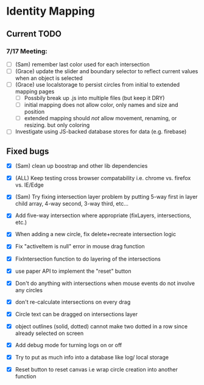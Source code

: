 # Identity Mapping

## Current TODO

### 7/17 Meeting:
  - [ ] (Sam) remember last color used for each intersection
  - [ ] (Grace) update the slider and boundary selector to reflect current values when an object is selected
  - [ ] (Grace) use localstorage to persist circles from initial to extended mapping pages
    - [ ] Possbily break up .js into multiple files (but keep it DRY)
    - [ ] initial mapping does not allow color, only names and size and position
    - [ ] extended mapping should *not* allow movement, renaming, or resizing. but only coloring
  - [ ] Investigate using JS-backed database stores for data (e.g. firebase)

## Fixed bugs
  - [x] (Sam) clean up boostrap and other lib dependencies
  - [x] (ALL) Keep testing cross browser compatability i.e. chrome vs. firefox vs. IE/Edge
  - [x] (Sam) Try fixing intersection layer problem by putting 5-way first in layer child array, 4-way second, 3-way third, etc...
  - [x] Add five-way intersection where appropriate (fixLayers, intersections, etc.)
  - [x] When adding a new circle, fix delete+recreate intersection logic
  - [x] Fix "activeItem is null" error in mouse drag function
  - [x] FixIntersection function to do layering of the intersections
  - [x] use paper API to implement the "reset" button
  - [x] Don't do anything with intersections when mouse events do not involve any circles
  - [x] don't re-calculate intersections on every drag
  - [x] Circle text can be dragged on intersections layer
  - [x] object outlines (solid, dotted) cannot make two dotted in a row since already selected on screen
  - [x] Add debug mode for turning logs on or off
  - [x] Try to put as much info into a database like log/ local storage
  - [x] Reset button to reset canvas i.e wrap circle creation into another function

